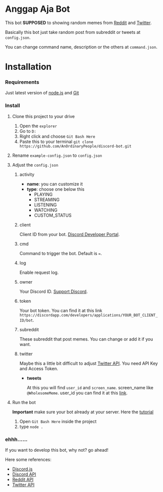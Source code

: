 # Anggap Aja Bot
This bot **SUPPOSED** to showing random memes from [Reddit](https://reddit.com) and [Twitter](https://twitter.com).

Basically this bot just take random post from subreddit or tweets at `config.json`.

You can change command name, description or the others at `command.json`.

# Installation
### Requirements
Just latest version of [node.js](https://nodejs.org/en/download/current/) and [Git](https://git-scm.com/downloads)

### Install
1. Clone this project to your drive
    1. Open the `explorer`
    1. Go to `D:`
    1. Right click and choose `Git Bash Here`
    1. Paste this to your terminal `git clone https://github.com/AnOrdinaryPeople/discord-bot.git`
1. Rename `example-config.json` to `config.json`
1. Adjust the `config.json`
    1. activity
        - **name**: you can customize it
        - **type**: choose one below this
          - PLAYING
          - STREAMING
          - LISTENING
          - WATCHING
          - CUSTOM_STATUS
    1. client
       
       Client ID from your bot. [Discord Developer Portal](https://discordapp.com/developers/applications).
    1. cmd
    
        Command to trigger the bot. Default is `=`.
    1. log
       
       Enable request log.
    1. owner
       
        Your Discord ID. [Support Discord](https://support.discordapp.com/hc/en-us/articles/206346498-Where-can-I-find-my-User-Server-Message-ID-).
    1. token
       
       Your bot token. You can find it at this link `https://discordapp.com/developers/applications/YOUR_BOT_CLIENT_ID/bot`.
    1. subreddit
       
       These subreddit that post memes. You can change or add it if you want.
    1. twitter
       
       Maybe this a little bit difficult to adjust [Twitter API](https://developer.twitter.com). You need API Key and Access Token.
       - **tweets**
         
         At this you will find `user_id` and `screen_name`. screen_name like `@WholesomeMeme`. user_id you can find it at this [link](http://gettwitterid.com).
 1. Run the bot
    
    **Important** make sure your bot already at your server. Here the [tutorial](https://github.com/jagrosh/MusicBot/wiki/Adding-Your-Bot-To-Your-Server)
    1. Open `Git Bash Here` inside the project
    1. type `node .`

### ehhh......
If you want to develop this bot, why not? go ahead!

Here some references:
- [Discord.js](https://discordjs.guide)
- [Discord API](https://discordapp.com/developers/docs)
- [Reddit API](https://www.reddit.com/dev/api)
- [Twitter API](https://developer.twitter.com/en/docs)
